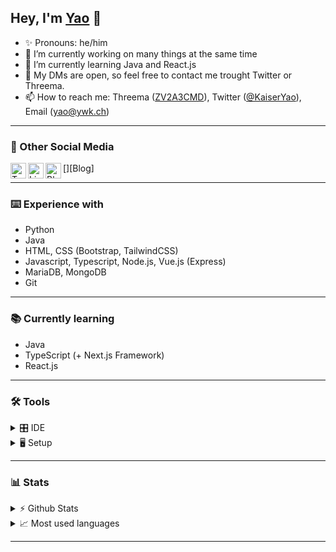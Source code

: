 
## Hey, I'm [Yao](https://yaokaiser.ch) 👋
<!-- [![alt text][1.1]][1]-->


- ✨ Pronouns: he/him
- 🔭 I’m currently working on many things at the same time
- 🌱 I’m currently learning Java and React.js
- 💬 My DMs are open, so feel free to contact me trought Twitter or Threema.
- 📫 How to reach me: Threema ([ZV2A3CMD](https://threema.id/ZV2A3CMD)), Twitter ([@KaiserYao](https://twitter.com/KaiserYao)), Email ([yao@ywk.ch](mailto:yao@ywk.ch))

---

### 📱 Other Social Media

<!--
[![](https://discord.c99.nl/widget/theme-4/649332192119357460.png)](https://discord.com/users/649332192119357460)
-->


[<img align="left" alt="Twitter" width="25px" src="https://user-images.githubusercontent.com/74461477/125820562-2e7cf54d-355b-4ce4-a95b-072fc76799ec.png"/>][twitter]
[<img align="left" alt="Linkedin" width="25px" src="https://user-images.githubusercontent.com/74461477/139423303-d8791117-ba5a-4f5f-8f32-2f6c7f87047d.png"/>][linkedin]
[<img align="left" alt ="Blog" width="25px" src="https://user-images.githubusercontent.com/74461477/159350156-e5db973a-f0b5-4868-a9fe-c82b4e7443be.png"
/>][Blog]
<br>

---

### ⌨️ Experience with
- Python
- Java
- HTML, CSS (Bootstrap, TailwindCSS)
- Javascript, Typescript, Node.js, Vue.js (Express)
- MariaDB, MongoDB
- Git

---

### 📚 Currently learning
- Java
- TypeScript (+ Next.js Framework)
- React.js

---

### 🛠 Tools

<details>
  <summary>🎛 IDE</summary>
  <p>
    <li> <a href="https://code.visualstudio.com">Visual Studio Code</a> </li>
    <li> <a href="https://visualstudio.com">Visual Studio</a> </li>
    <li> <a href="https://www.jetbrains.com/de-de/pycharm/download/">PyCharm</a> </li>
    <li> <a href="https://www.jetbrains.com/de-de/idea/">IntelliJ IDEA</a> </li>
  </p>
</details>

<details>
  <summary>🖥 Setup</summary>

- [Notebooks](#usage)
	- [Huawei MateBook Pro X](https://consumer.huawei.com/ch/laptops/matebook-x-pro-2020/)
	- [Apple MacBook Air](https://www.apple.com/macbook-air/)
</details>

---

### 📊 Stats

<!-- https://github-readme-stats.vercel.app/api?username=kaiseryao&show_icons=true&theme=cobalt -->

<details>
  <summary>⚡️ Github Stats</summary>
  <br>
  <img align="center" alt="kaiseryao's GitHub stats" src="https://github-readme-stats.vercel.app/api?username=kaiseryao&show_icons=true&theme=cobalt" />
</details>

<details>
  <summary>📈 Most used languages</summary>
  <br>
  <img align="center" alt="kaiseryao's most used languages" src="https://github-readme-stats.vercel.app/api/top-langs/?username=kaiseryao&langs_count=8&theme=cobalt" />
</details>

---

<!--
![discord](https://user-images.githubusercontent.com/74461477/125820556-58470afc-206e-4b9b-8684-1707e637c253.png)
![twitter](https://user-images.githubusercontent.com/74461477/125820562-2e7cf54d-355b-4ce4-a95b-072fc76799ec.png)
![linkedin](https://user-images.githubusercontent.com/74461477/139423303-d8791117-ba5a-4f5f-8f32-2f6c7f87047d.png)
![threema](https://user-images.githubusercontent.com/74461477/158211211-19b7592c-86da-446b-8be5-976fbc0d3fdd.png)

-->

[Twitter]: https://twitter.com/KaiserYao
[linkedin]: https://linkedin.com/in/yaokaiser
[threema]: https://threema.id/ZV2A3CMD
